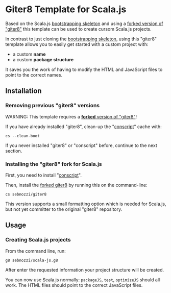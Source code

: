 # Giter8 Template for Scala.js

Based on the Scala.js [bootstrapping skeleton](https://github.com/sjrd/scala-js-example-app) and using a [forked version of "giter8"](https://github.com/sebnozzi/giter8) this template can be used to create cursom Scala.js projects.

In contrast to just cloning the [bootstrapping skeleton](https://github.com/sjrd/scala-js-example-app), using this "giter8" template allows you to easily get started with a custom project with:

* a custom **name**
* a custom **package structure**

It saves you the work of having to modify the HTML and JavaScript files to point to the correct names.

## Installation

### Removing previous "giter8" versions

WARNING: This template requires a [**forked** version of "giter8"](https://github.com/sebnozzi/giter8)!

If you have already installed "giter8", clean-up the "[conscript](https://github.com/n8han/conscript)" cache with:

```
cs --clean-boot
```

If you never installed "giter8" or "conscript" before, continue to the next section.

### Installing the "giter8" fork for Scala.js

First, you need to install "[conscript](https://github.com/n8han/conscript)".

Then, install the [forked giter8](https://github.com/sebnozzi/giter8) by running this on the command-line:

```
cs sebnozzi/giter8
```

This version supports a small formatting option which is needed for Scala.js, but not yet committer to the original "giter8" repository.

## Usage

### Creating Scala.js projects

From the command line, run:

```
g8 sebnozzi/scala-js.g8
```

After enter the requested information your project structure will be created.

You can now use Scala.js normally: `packageJS`, `test`, `optimizeJS` should all work. The HTML files should point to the correct JavaScript files.